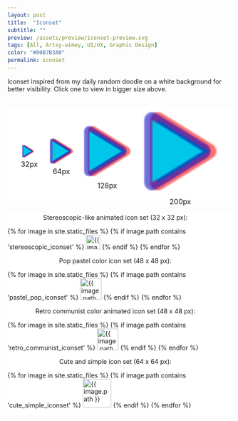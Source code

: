 ```yaml
---
layout: post
title:  "Iconset"
subtitle: ""
preview: /assets/preview/iconset-preview.svg
tags: [All, Artsy-wimey, UI/UX, Graphic Design]
color: "#00B7B3A0"
permalink: iconset
---
```

<script>
function displayImage(link) {
  document.getElementById("display32").src = link;
  document.getElementById("display64").src = link;
  document.getElementById("display128").src = link;
  document.getElementById("display").src = link;
}
</script>

<p>Iconset inspired from my daily random doodle on a white background for better visibility. Click one to view in bigger size above.</p>
<br/>

<div style="display: flex; justify-content: center; align-items: center; flex-wrap: wrap; background-color: white;">
    <figure style="padding: 1em; margin: 0;">
        <img id="display32" src="assets/stereoscopic_iconset/stereoscopic_play.svg" width="32px" height="32px" />
        <figcaption id="caption_small" style="text-align:center; font-size: 16px;">32px</figcaption>
    </figure>
    <figure style="padding: 0.5em; margin: 0;">
        <img id="display64" src="assets/stereoscopic_iconset/stereoscopic_play.svg" width="64px" height="64px"/>
        <figcaption id="caption_small" style="text-align:center; font-size: 16px;">64px</figcaption>
    </figure>
    <figure style="margin: 0;">
        <img id="display128" src="assets/stereoscopic_iconset/stereoscopic_play.svg" width="128px" height="128px"/>
        <figcaption id="caption_small" style="text-align:center; font-size: 16px;">128px</figcaption>
    </figure>
    <figure style="margin: 0;">
        <img id="display" src="assets/stereoscopic_iconset/stereoscopic_play.svg" width="200px" height="200px"/>
        <figcaption id="caption" style="text-align:center; font-size: 16px;">200px</figcaption>
    </figure>
</div>
<br/>

<div class="icon-grid" style="display: flex; flex-wrap: wrap; justify-content: center; align-items: center; vertical-align: middle; background-color: white;">
<p style="margin: 0;">Stereoscopic-like animated icon set (32 x 32 px): &nbsp;&nbsp;&nbsp;&nbsp;</p>

{% for image in site.static_files %}
    {% if image.path contains 'stereoscopic_iconset' %}
<img src="{{ image.path }}" width="32px" height="32px" title="{{ image.path }}" onclick="displayImage(this.src)" style="cursor:pointer;"/>
    {% endif %}
{% endfor %}

</div> 


<div class="icon-grid" style="display: flex; flex-wrap: wrap; justify-content: center; align-items: center; vertical-align: middle; background-color: white;">
<p style="margin: 0;">Pop pastel color icon set (48 x 48 px): &nbsp;&nbsp;&nbsp;&nbsp;</p>

{% for image in site.static_files %}
    {% if image.path contains 'pastel_pop_iconset' %}
<img src="{{ image.path }}" width="48px" height="48px" title="{{ image.path }}" onclick="displayImage(this.src)" style="cursor:pointer;"/>
    {% endif %}
{% endfor %}

</div> 


<div class="icon-grid" style="display: flex; flex-wrap: wrap; justify-content: center; align-items: center; vertical-align: middle; background-color: white;">
<p style="margin: 0;">Retro communist color animated icon set (48 x 48 px): &nbsp;&nbsp;&nbsp;&nbsp;</p>

{% for image in site.static_files %}
    {% if image.path contains 'retro_communist_iconset' %}
<img src="{{ image.path }}" width="48px" height="48px" title="{{ image.path }}" onclick="displayImage(this.src)" style="cursor: pointer;" />
    {% endif %}
{% endfor %}

</div> 


<div class="icon-grid" style="display: flex; flex-wrap: wrap; justify-content: center; align-items: center; vertical-align: middle; background-color: white;">
<p style="margin: 0;">Cute and simple icon set (64 x 64 px): &nbsp;&nbsp;&nbsp;&nbsp;</p>

{% for image in site.static_files %}
    {% if image.path contains 'cute_simple_iconset' %}
<img src="{{ image.path }}" width="64px" height="64px" title="{{ image.path }}" onclick="displayImage(this.src)" style="cursor: pointer;" />
    {% endif %}
{% endfor %}

</div> 
<br/>
<br/>
